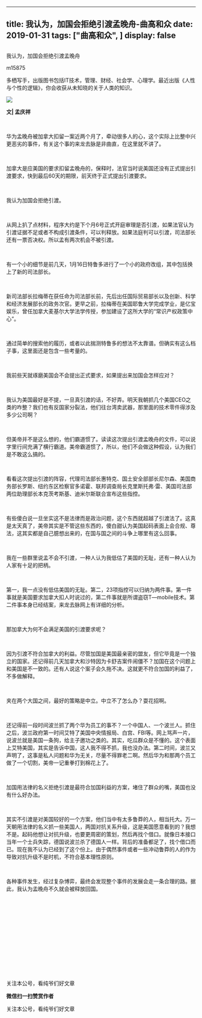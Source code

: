 
---
title:   我认为，加国会拒绝引渡孟晚舟-曲高和众
date: 2019-01-31
tags: ["曲高和众", ]
display: false
---


## 



我认为，加国会拒绝引渡孟晚舟




m15875




多栖写手，出版图书包括IT技术，管理、财经、社会学、心理学。最近出版《人性与个性的逻辑》，你会收获从未知晓的关于人类的知识。


<img class="" data-ratio="0.7211538461538461" data-s="300,640" src="https://mmbiz.qpic.cn/mmbiz_jpg/fxGMiaL5Zj1jtmc1fKrmtsyy1OCteAlWgW4RKPrq4JgxBlBbsBQxszMXpjiaQzicBfu8mAibOdhwK3vAtuoTWia2WRA/640?wx_fmt=jpeg" data-type="jpeg" data-w="416" style="">

**文| 孟庆祥**

&nbsp;

华为孟晚舟被加拿大扣留一案近两个月了，牵动很多人的心，这个实际上比整中兴更恶劣的事件，有关这个事的来龙去脉是非曲直，在这里就不讲了。

&nbsp;

加拿大是应美国的要求扣留孟晚舟的，保释时，法官当时说美国还没有正式提出引渡要求，快到最后60天的期限，前天终于正式提出引渡要求。

&nbsp;

我认为加国会拒绝引渡。

&nbsp;

从网上扒了点材料，程序大约是下个月6号正式开庭审理是否引渡，如果法官认为引渡证据不足或者不构成引渡条件，可以判释放。如果法庭判可以引渡，司法部长还有一票否决权。所以孟有两次机会不被引渡。

&nbsp;

有一个小的细节是前几天，1月16日特鲁多进行了一个小的政府改组，其中包括换上了新的司法部长。

&nbsp;

新司法部长拉梅蒂在获任命为司法部长前，先后出任国际贸易部长以及创新、科学和经济发展部长的政务次官。更早之前，拉梅蒂在美国耶鲁大学完成学业，是亿宝娱乐，曾任加拿大麦基尔大学法学传授，参加建设了这所大学的“常识产权政策中心”。

&nbsp;

通过简单的搜索他的履历，或者以此揣测特鲁多的想法不太靠谱。但确实有这么档子事，这里面还是包含一些考量的。

&nbsp;

我前些天就琢磨美国会不会提出正式要求，如果提出来加国会怎样应对？

&nbsp;

我认为美国最好是不提，一旦真引渡的话，不好弄。明天我朝抓几个美国CEO之类的咋整？我们也有反国家分裂法，他们往台湾卖武器，那里面的技术零件得涉及多少公司啊？

&nbsp;

但美帝并不是这么想的，他们霸道惯了。读读这次提出引渡孟晚舟的文件，可以说字里行间充满了横行霸道。美帝霸道惯了，所以，他们不会做这种假设，认为我们是不敢这么搞的。

&nbsp;

看看这次提出引渡的阵容，代理司法部长惠特克、国土安全部部长尼尔森、美国商务部长罗斯、纽约东区检察官多诺霍、联邦调查局长克里斯托弗·雷、美国司法部两位助理部长本克茨考斯基、迪米尔斯联合宣布这些指控。&nbsp;

&nbsp;

有些傻白说一旦坐实这不是法律而是政治问题，这个东西就超越了引渡法了。这真是太天真了，美帝其实是不管这些东西的，傻白甜认为美国起码表面上会合规、尊法，这其实都是自己臆想出来的，在国与国之间的斗争上哪里有这么回事。

&nbsp;

我在一些群里说孟不会不引渡，一种人认为我低估了美国的无耻，还有一种人认为人家有十足的把柄。

&nbsp;

第一，我一点没有低估美国的无耻。第二，23项指控可以归纳为两件事。第一件事就是美国要求加拿大扣人时说过的，第二件事就是所谓盗窃T—mobile技术。第二件事本身已经结案，来龙去脉网上有详细的分析。

&nbsp;

那加拿大为何不会满足美国的引渡要求呢？

&nbsp;

因为引渡不符合加拿大的利益。尽管加国是美国最亲密的盟友，但它毕竟是一个独立的国家。还记得前几天加拿大和沙特因为卡舒吉案件闹僵不？加国在这个问题上和美国是不一致的。还有人说这个案子会久拖不决。这就更不符合加国的利益了，不多做解释。

&nbsp;

夹在两个大国之间，最好的策略是中立。中立不了怎么办？耍花招啊。

&nbsp;

还记得前一段时间波兰抓了两个华为员工的事不？一个中国人、一个波兰人。抓住之后，波兰政府第一时间艾特了美国中央情报局、白宫、FBI等。网上骂声一片，说波兰就是美国一条狗，给主子邀功之类的。其实，吃瓜群众是不懂的。这个表面上艾特美国，其实是告诉中国，这人我不得不抓，我也没办法。第二时间，波兰又声明了，这事是私人问题和华为无关，尽量不得罪老二啊。然后华为和那两个员工做了一个切割，美帝一记重拳打到棉花上了。

&nbsp;

加国用法律的名义拒绝引渡是最符合加国利益的方案，堵住了群众的嘴，美国也没有什么好办法。

&nbsp;

其实不引渡是对美国较好的一个方案，他们当中有太多鲁莽的人，相当托大。万一天朝用法律的名义抓一些美国人，两国对抗关系升级，这是美国愿意看到的？我想不是。起码他想让对抗升级，也要更周密的策划，然后再找个借口。就像日本接口当年一个士兵失踪，德国说波兰杀了德国人一样。背后的准备都足了，找个借口而已。现在我不认为已经到了这个份上。由于偶然事件或者一些冲动鲁莽的人的作为导致对抗升级不是时机，不符合基本理性原则。

&nbsp;

各种事件发生，经过复杂博弈，最终会发现整个事件的发展会走一条合理的路。据此，我认为孟晚舟不久就会被释放回国。

&nbsp;

&nbsp;

&nbsp;

&nbsp;

&nbsp;

&nbsp;

&nbsp;



关注本公号，看纯爷们好文章


**微信扫一扫赞赏作者**






关注本公号，看纯爷们好文章








